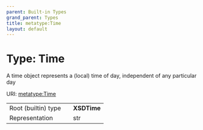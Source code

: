 ```yaml
---
parent: Built-in Types
grand_parent: Types
title: metatype:Time
layout: default
---
```


# Type: Time


A time object represents a (local) time of day, independent of any particular day

URI: [metatype:Time](https://csolink.github.io/csolinkml/docs/types/Time)

|  |  |  |
| --- | --- | --- |
| Root (builtin) type | | **XSDTime** |
| Representation | | str |

